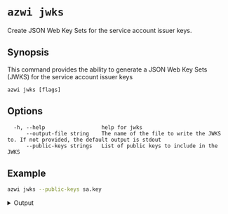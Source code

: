 # `azwi jwks`

Create JSON Web Key Sets for the service account issuer keys.

## Synopsis

This command provides the ability to generate a JSON Web Key Sets (JWKS) for the service account issuer keys

    azwi jwks [flags]

## Options

      -h, --help                  help for jwks
          --output-file string    The name of the file to write the JWKS to. If not provided, the default output is stdout
          --public-keys strings   List of public keys to include in the JWKS

## Example

```bash
azwi jwks --public-keys sa.key
```

<details>
<summary>Output</summary>

```json
{
  "keys": [
    {
      "use": "sig",
      "kty": "RSA",
      "kid": "Me5VC6i4_4mymFj7T5rcUftFjYX70YoCfSnZB6-nBY4",
      "alg": "RS256",
      "n": "ywg7HeKIFX3vleVKZHeYoNpuLHIDisnczYXrUdIGCNilCJFA1ymjG2UAADnt_FpYUsCVyKYJTqcxNbK4boNg_P3uK39OAqXabwYrilEZvsVJQKhzn8dXLeqAnM98L8eBpySU208KTsfMkS3Q6lqwurUP7c_a3g_1XRJukz_EmQxg9jLD_fQd5VwPTEo8HJQIFqIxFWzjTkkK5hbcL9Cclkf6RpeRyjh7Vem57Fu-jAlxDUiYiqyieM4OBNm4CQjiqDE8_xOC8viNpHNw542MYVDKSRnYui31lCOj32wBDphczR8BbnrZgbqN3K_zzB3gIjcGbWbbGA5xKJYqSu5uRwN89_CWrT3vGw5RN3XQPSbhGC4smgZkOCw3N9i1b-x-rrd-mRse6F95ONaoslCJUbJvxvDdb5X0P4_CVZRwJvUyP3OJ44ZvwzshA-zilG-QC9E1j2R9DTSMqOJzUuOxS0JIvoboteI1FAByV9KyU948zQRM7r7MMZYBKWIsu6h7",
      "e": "AQAB"
    }
  ]
}
```

</details>
